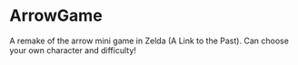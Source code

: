 # ArrowGame
A remake of the arrow mini game in Zelda (A Link to the Past). Can choose your own character and difficulty!
